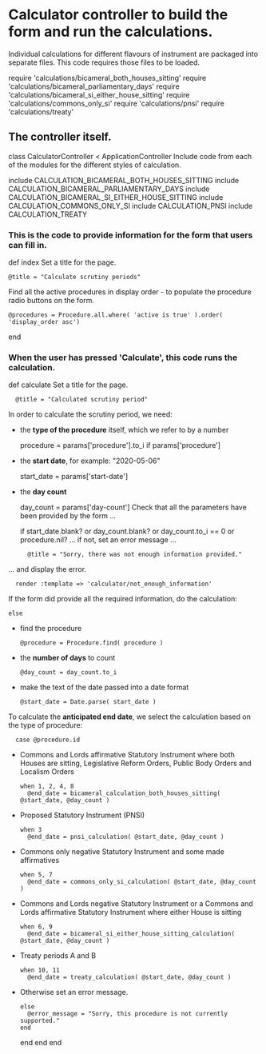 # Calculator controller to build the form and run the calculations.

Individual calculations for different flavours of instrument are packaged into separate files. This code requires those files to be loaded.

require 'calculations/bicameral_both_houses_sitting'
require 'calculations/bicameral_parliamentary_days'
require 'calculations/bicameral_si_either_house_sitting'
require 'calculations/commons_only_si'
require 'calculations/pnsi'
require 'calculations/treaty'
## The controller itself.

class CalculatorController < ApplicationController
Include code from each of the modules for the different styles of calculation.

  include CALCULATION_BICAMERAL_BOTH_HOUSES_SITTING
  include CALCULATION_BICAMERAL_PARLIAMENTARY_DAYS
  include CALCULATION_BICAMERAL_SI_EITHER_HOUSE_SITTING
  include CALCULATION_COMMONS_ONLY_SI
  include CALCULATION_PNSI
  include CALCULATION_TREATY
### This is the code to provide information for the form that users can fill in.

  def index
Set a title for the page.

    @title = "Calculate scrutiny periods"
Find all the active procedures in display order - to populate the procedure radio buttons on the form.

    @procedures = Procedure.all.where( 'active is true' ).order( 'display_order asc')
  end
### When the user has pressed 'Calculate', this code runs the calculation.

  def calculate
Set a title for the page.

	  @title = "Calculated scrutiny period"
In order to calculate the scrutiny period, we need:

* the **type of the procedure** itself, which we refer to by a number

    procedure = params['procedure'].to_i if params['procedure']
* the **start date**, for example: "2020-05-06"

    start_date = params['start-date']
* the **day count**

    day_count = params['day-count']
Check that all the parameters have been provided by the form ...

    if start_date.blank? or day_count.blank? or day_count.to_i == 0 or procedure.nil?
... if not, set an error message ...

	    @title = "Sorry, there was not enough information provided."
... and display the error.

      render :template => 'calculator/not_enough_information'
If the form did provide all the required information, do the calculation:

    else
* find the procedure

      @procedure = Procedure.find( procedure )
* the **number of days** to count

      @day_count = day_count.to_i
* make the text of the date passed into a date format

      @start_date = Date.parse( start_date )
To calculate the **anticipated end date**, we select the calculation based on the type of procedure:

      case @procedure.id
* Commons and Lords affirmative Statutory Instrument where both Houses are sitting, Legislative Reform Orders, Public Body Orders and Localism Orders

      when 1, 2, 4, 8
        @end_date = bicameral_calculation_both_houses_sitting( @start_date, @day_count )
* Proposed Statutory Instrument (PNSI)

      when 3
        @end_date = pnsi_calculation( @start_date, @day_count )
* Commons only negative Statutory Instrument and some made affirmatives

      when 5, 7
        @end_date = commons_only_si_calculation( @start_date, @day_count )
* Commons and Lords negative Statutory Instrument or a Commons and Lords affirmative Statutory Instrument where either House is sitting

      when 6, 9
        @end_date = bicameral_si_either_house_sitting_calculation( @start_date, @day_count ) 
* Treaty periods A and B

      when 10, 11
        @end_date = treaty_calculation( @start_date, @day_count )
* Otherwise set an error message.

      else
        @error_message = "Sorry, this procedure is not currently supported."
      end
    end
  end
end